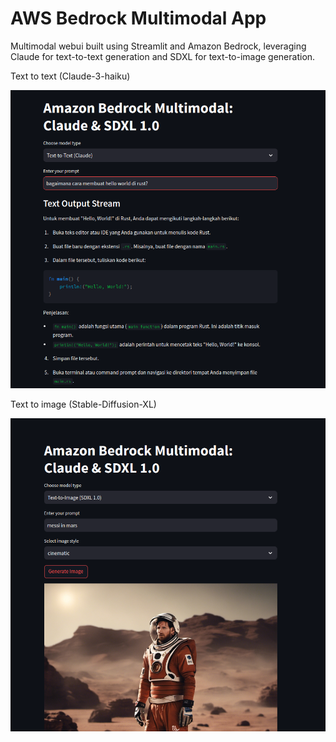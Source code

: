# AWS Bedrock Multimodal App

Multimodal webui built using Streamlit and Amazon Bedrock, leveraging Claude for text-to-text generation and SDXL for text-to-image generation.

Text to text (Claude-3-haiku)

![Claud 3: text-to-text](img/claude-haiku-test.png)

Text to image (Stable-Diffusion-XL)

![SDXL v1: text-to-image](img/sdxl-test.png)
